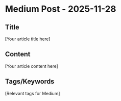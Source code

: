 # Medium Post - 2025-11-28

## Title
[Your article title here]

## Content
[Your article content here]

## Tags/Keywords
[Relevant tags for Medium]
